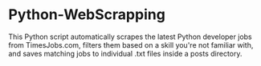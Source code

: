 # Python-WebScrapping
This Python script automatically scrapes the latest Python developer jobs from TimesJobs.com, filters them based on a skill you're not familiar with, and saves matching jobs to individual .txt files inside a posts directory.
